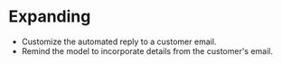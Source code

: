 # Expanding

- Customize the automated reply to a customer email.
- Remind the model to incorporate details from the customer's email.